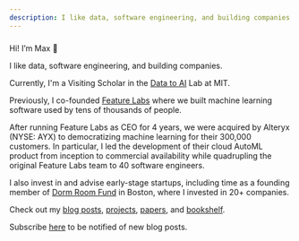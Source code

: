 ```yaml
---
description: I like data, software engineering, and building companies.
---
```


###

Hi! I’m Max 👋

I like data, software engineering, and building companies.

Currently, I'm a Visiting Scholar in the [Data to AI][2] Lab at MIT.

Previously, I co-founded [Feature Labs][1] where we built machine learning software used by tens of thousands of people.

After running Feature Labs as CEO for 4 years, we were acquired by Alteryx (NYSE: AYX) to democratizing machine learning for their 300,000 customers. In particular, I led the development of their cloud AutoML product from inception to commercial availability while quadrupling the original Feature Labs team to 40 software engineers.

I also invest in and advise early-stage startups, including time as a founding member of [Dorm Room Fund][6] in Boston, where I invested in 20+ companies.

Check out my [blog posts][3], [projects][7], [papers][4], and [bookshelf][5].

Subscribe [here](https://tinyletter.com/max-kanter) to be notified of new blog posts.

[1]: https://www.crunchbase.com/organization/feature-labs
[2]: https://dai.lids.mit.edu/
[3]: /posts
[4]: /papers
[5]: /bookshelf
[6]: https://www.dormroomfund.com/
[7]: /projects
